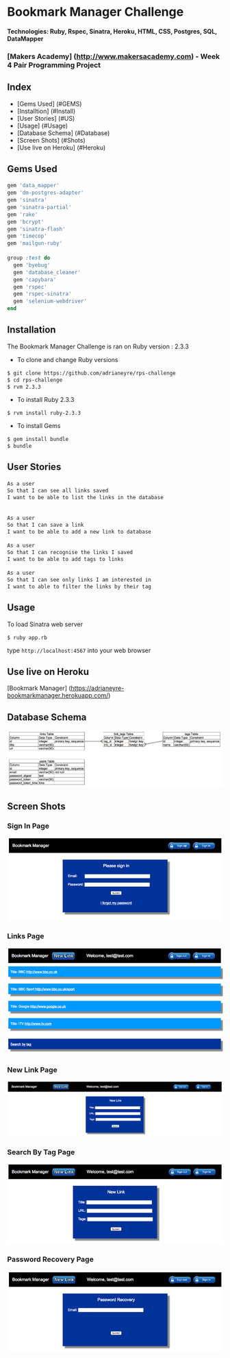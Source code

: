 # Bookmark Manager Challenge
#### Technologies: Ruby, Rspec, Sinatra, Heroku, HTML, CSS, Postgres, SQL, DataMapper
### [Makers Academy] (http://www.makersacademy.com) - Week 4 Pair Programming Project

## Index
* [Gems Used] (#GEMS)
* [Installtion] (#Install)
* [User Stories] (#US)
* [Usage] (#Usage)
* [Database Schema] (#Database)
* [Screen Shots] (#Shots)
* [Use live on Heroku] (#Heroku)

## <a name="GEMS">Gems Used</a>
```ruby
gem 'data_mapper'
gem 'dm-postgres-adapter'
gem 'sinatra'
gem 'sinatra-partial'
gem 'rake'
gem 'bcrypt'
gem 'sinatra-flash'
gem 'timecop'
gem 'mailgun-ruby'

group :test do
  gem 'byebug'
  gem 'database_cleaner'
  gem 'capybara'
  gem 'rspec'
  gem 'rspec-sinatra'
  gem 'selenium-webdriver'
end
```

## <a name="Install">Installation</a>
The Bookmark Manager Challenge is ran on Ruby version : 2.3.3

* To clone and change Ruby versions
```shell
$ git clone https://github.com/adrianeyre/rps-challenge
$ cd rps-challenge
$ rvm 2.3.3
```
* To install Ruby 2.3.3
```shell
$ rvm install ruby-2.3.3
```
* To install Gems
```shell
$ gem install bundle
$ bundle
```

## <a name="US">User Stories</a>
```
As a user
So that I can see all links saved
I want to be able to list the links in the database


As a user
So that I can save a link
I want to be able to add a new link to database

As a user
So that I can recognise the links I saved
I want to be able to add tags to links

As a user
So that I can see only links I am interested in
I want to able to filter the links by their tag
```

## <a name="Usage">Usage</a>
To load Sinatra web server
```shell
$ ruby app.rb
```
type `http://localhost:4567` into your web browser

## <a name="Heroku">Use live on Heroku</a>

[Bookmark Manager] (https://adrianeyre-bookmarkmanager.herokuapp.com/)

## <a name="Database">Database Schema</a>
[![Schema](https://raw.githubusercontent.com/adrianeyre/bookmark-manager/master/images/schema.png)](https://raw.githubusercontent.com/adrianeyre/bookmark-manager/master/images/schema.png "Schema")

## <a name="Shots">Screen Shots</a>

### Sign In Page
[![ScreenShot](https://raw.githubusercontent.com/adrianeyre/bookmark-manager/master/images/screenshot1.png)](https://raw.githubusercontent.com/adrianeyre/bookmark-manager/master/images/screenshot1.png "Screen Shot")

### Links Page
[![ScreenShot](https://raw.githubusercontent.com/adrianeyre/bookmark-manager/master/images/screenshot2.png)](https://raw.githubusercontent.com/adrianeyre/bookmark-manager/master/images/screenshot2.png "Screen Shot")

### New Link Page
[![ScreenShot](https://raw.githubusercontent.com/adrianeyre/bookmark-manager/master/images/screenshot3.png)](https://raw.githubusercontent.com/adrianeyre/bookmark-manager/master/images/screenshot3.png "Screen Shot")

### Search By Tag Page
[![ScreenShot](https://raw.githubusercontent.com/adrianeyre/bookmark-manager/master/images/screenshot5.png)](https://raw.githubusercontent.com/adrianeyre/bookmark-manager/master/images/screenshot5.png "Screen Shot")

### Password Recovery Page
[![ScreenShot](https://raw.githubusercontent.com/adrianeyre/bookmark-manager/master/images/screenshot6.png)](https://raw.githubusercontent.com/adrianeyre/bookmark-manager/master/images/screenshot6.png "Screen Shot")
